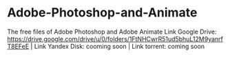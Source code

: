 # Adobe-Photoshop-and-Animate
The free files of Adobe Photoshop and Adobe Animate
Link Google Drive: https://drive.google.com/drive/u/0/folders/1FtNHCwrR51ud5bhuL12M9yanrfT8EFeE | Link Yandex Disk: cooming soon | Link torrent: coming soon
